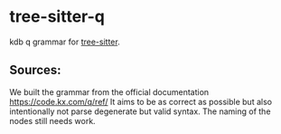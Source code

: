 # tree-sitter-q

kdb q grammar for [tree-sitter](https://github.com/tree-sitter/tree-sitter).

## Sources:

We built the grammar from the official documentation https://code.kx.com/q/ref/
It aims to be as correct as possible but also intentionally not parse
degenerate but valid syntax.
The naming of the nodes still needs work.
